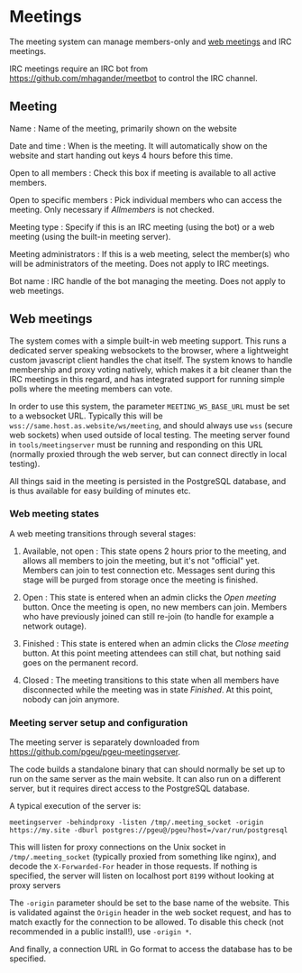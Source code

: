 # Meetings

The meeting system can manage members-only  and [web
meetings](#webmeetings) and IRC meetings.

IRC meetings require an IRC bot from
https://github.com/mhagander/meetbot to control the IRC channel.

## Meeting

Name
: Name of the meeting, primarily shown on the website

Date and time
: When is the meeting. It will automatically show on the website and
start handing out keys 4 hours before this time.

Open to all members
: Check this box if meeting is available to all active members.

Open to specific members
: Pick individual members who can access the meeting. Only necessary
if *Allmembers* is not checked.

Meeting type
: Specify if this is an IRC meeting (using the bot) or a web meeting (using the
built-in meeting server).

Meeting administrators
: If this is a web meeting, select the member(s) who will be administrators of
the meeting. Does not apply to IRC meetings.

Bot name
: IRC handle of the bot managing the meeting. Does not apply to web meetings.

## Web meetings <a name="webmeetings"></a>

The system comes with a simple built-in web meeting support. This runs
a dedicated server speaking websockets to the browser, where a
lightweight custom javascript client handles the chat itself. The
system knows to handle membership and proxy voting natively, which
makes it a bit cleaner than the IRC meetings in this regard, and has
integrated support for running simple polls where the meeting members
can vote.

In order to use this system, the parameter `MEETING_WS_BASE_URL` must
be set to a websocket URL. Typically this will be
`wss://same.host.as.website/ws/meeting`, and should always use `wss`
(secure web sockets) when used outside of local testing. The meeting
server found in `tools/meetingserver` must be running and responding
on this URL (normally proxied through the web server, but can connect
directly in local testing).

All things said in the meeting is persisted in the PostgreSQL
database, and is thus available for easy building of minutes etc.

### Web meeting states

A web meeting transitions through several stages:

1. Available, not open
: This state opens 2 hours prior to the meeting, and allows all
members to join the meeting, but it's not "official" yet. Members can
join to test connection etc. Messages sent during this stage will be
purged from storage once the meeting is finished.

2. Open
: This state is entered when an admin clicks the *Open meeting*
button. Once the meeting is open, no new members can join. Members who
have previously joined can still re-join (to handle for example a
network outage).

3. Finished
: This state is entered when an admin clicks the *Close meeting*
button. At this point meeting attendees can still chat, but nothing
said goes on the permanent record.

4. Closed
: The meeting transitions to this state when all members have
disconnected while the meeting was in state *Finished*. At this point,
nobody can join anymore.

### Meeting server setup and configuration

The meeting server is separately downloaded from
https://github.com/pgeu/pgeu-meetingserver.

The code builds a standalone binary that can should normally be set up
to run on the same server as the main website. It can also run on a
different server, but it requires direct access to the PostgreSQL
database.

A typical execution of the server is:

```
meetingserver -behindproxy -listen /tmp/.meeting_socket -origin https://my.site -dburl postgres://pgeu@/pgeu?host=/var/run/postgresql
```

This will listen for proxy connections on the Unix socket in
`/tmp/.meeting_socket` (typically proxied from something like nginx),
and decode the `X-Forwarded-For` header in those requests. If nothing
is specified, the server will listen on localhost port `8199` without
looking at proxy servers

The `-origin` parameter should be set to the base name of the
website. This is validated against the `Origin` header in the web
socket request, and has to match exactly for the connection to be
allowed. To disable this check (not recommended in a public install!),
use `-origin *`.

And finally, a connection URL in Go format to access the database has
to be specified.
